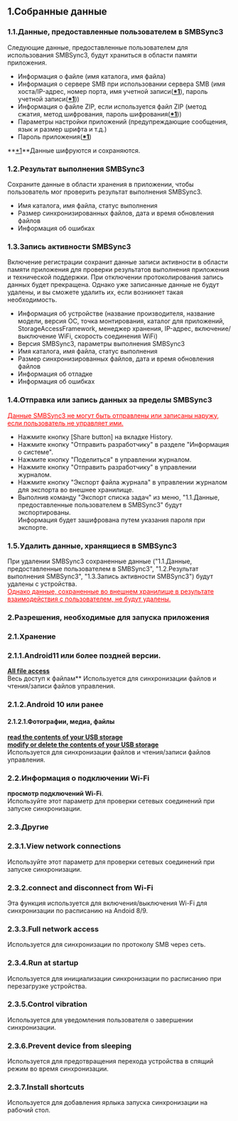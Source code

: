 ## 1.Собранные данные  
### 1.1.Данные, предоставленные пользователем в SMBSync3  

Следующие данные, предоставленные пользователем для использования SMBSync3, будут храниться в области памяти приложения.  

- Информация о файле (имя каталога, имя файла)  
- Информация о сервере SMB при использовании сервера SMB (имя хоста/IP-адрес, номер порта, имя учетной записи(**<u>\*1</u>**), пароль учетной записи(**<u>\*1</u>**))  
- Информация о файле ZIP, если используется файл ZIP (метод сжатия, метод шифрования, пароль шифрования(**<u>\*1</u>**))  
- Параметры настройки приложений (предупреждающие сообщения, язык и размер шрифта и т.д.)  
- Пароль приложения(**<u>\*1</u>**)  

**<u>\*1</u>**Данные шифруются и сохраняются.  

### 1.2.Результат выполнения SMBSync3  

Сохраните данные в области хранения в приложении, чтобы пользователь мог проверить результат выполнения SMBSync3.  

- Имя каталога, имя файла, статус выполнения  
- Размер синхронизированных файлов, дата и время обновления файлов  
- Информация об ошибках  

### 1.3.Запись активности SMBSync3  

Включение регистрации сохранит данные записи активности в области памяти приложения для проверки результатов выполнения приложения и технической поддержки. При отключении протоколирования запись данных будет прекращена. Однако уже записанные данные не будут удалены, и вы сможете удалить их, если возникнет такая необходимость.  

- Информация об устройстве (название производителя, название модели, версия ОС, точка монтирования, каталог для приложений, StorageAccessFramework, менеджер хранения, IP-адрес, включение/выключение WiFi, скорость соединения WiFi)  
- Версия SMBSync3, параметры выполнения SMBSync3  
- Имя каталога, имя файла, статус выполнения  
- Размер синхронизированных файлов, дата и время обновления файлов  
- Информация об отладке  
- Информация об ошибках  

### 1.4.Отправка или запись данных за пределы SMBSync3  

<span style="color: red;"><u>Данные SMBSync3 не могут быть отправлены или записаны наружу, если пользователь не управляет ими.</u></span>  

- Нажмите кнопку [Share button] на вкладке History.  
- Нажмите кнопку "Отправить разработчику" в разделе "Информация о системе".  
- Нажмите кнопку "Поделиться" в управлении журналом.  
- Нажмите кнопку "Отправить разработчику" в управлении журналом.  
- Нажмите кнопку "Экспорт файла журнала" в управлении журналом для экспорта во внешнее хранилище.  
- Выполнив команду "Экспорт списка задач" из меню, "1.1.Данные, предоставленные пользователем в SMBSync3" будут экспортированы.  
Информация будет зашифрована путем указания пароля при экспорте.  

### 1.5.Удалить данные, хранящиеся в SMBSync3  

При удалении SMBSync3 сохраненные данные ("1.1.Данные, предоставленные пользователем в SMBSync3", "1.2.Результат выполнения SMBSync3", "1.3.Запись активности SMBSync3") будут удалены с устройства.  
<span style="color: red;"><u>Однако данные, сохраненные во внешнем хранилище в результате взаимодействия с пользователем, не будут удалены.</u></span>  

### 2.Разрешения, необходимые для запуска приложения  

### 2.1.Xранение  

### 2.1.1.Android11 или более поздней версии.  
**<u>All file access</u>**  
Весь доступ к файлам** Используется для синхронизации файлов и чтения/записи файлов управления.  

### 2.1.2.Android 10 или ранее  

#### 2.1.2.1.Фотографии, медиа, файлы  
**<u>read the contents of your USB storage</u>**  
**<u>modify or delete the contents of your USB storage</u>**  
Используется для синхронизации файлов и чтения/записи файлов управления.  

### 2.2.Информация о подключении Wi-Fi  
**просмотр подключений Wi-Fi**.  
Используйте этот параметр для проверки сетевых соединений при запуске синхронизации.  

### 2.3.Другие  
### 2.3.1.View network connections  
Используйте этот параметр для проверки сетевых соединений при запуске синхронизации.  
### 2.3.2.connect and disconnect from Wi-Fi  
Эта функция используется для включения/выключения Wi-Fi для синхронизации по расписанию на Andoid 8/9.  
### 2.3.3.Full network access  
Используется для синхронизации по протоколу SMB через сеть.  
### 2.3.4.Run at startup  
Используется для инициализации синхронизации по расписанию при перезагрузке устройства.  
### 2.3.5.Control vibration  
Используется для уведомления пользователя о завершении синхронизации.  
### 2.3.6.Prevent device from sleeping  
Используется для предотвращения перехода устройства в спящий режим во время синхронизации.  
### 2.3.7.Install shortcuts  
Используется для добавления ярлыка запуска синхронизации на рабочий стол.  
